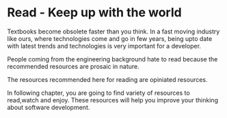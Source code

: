 # Read - Keep up with the world
Textbooks become obsolete faster than you think. In a fast moving industry like ours, where technologies come and go in few years, being upto date  with latest trends and technologies is very important for a developer.

People coming from the engineering background hate to read because the recommended resources are prosaic in nature.

The resources recommended here for reading are opiniated resources.

In following chapter, you are going to find variety of resources to read,watch and enjoy. These resources will help you improve your thinking about software development.






